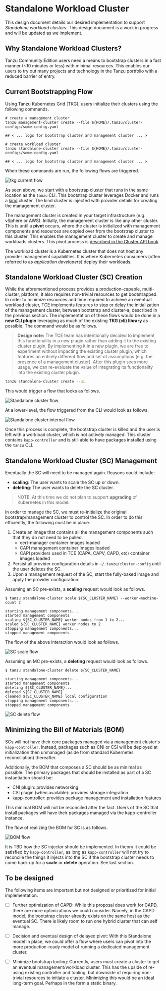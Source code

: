# Standalone Workload Cluster

This design document details our desired implementation to support *Standalone workload clusters*. This design document is
a work in progress and will be updated as we implement.

## Why Standalone Workload Clusters?

Tanzu Community Edition users need a means to bootstrap clusters in a fast manner (~10 minutes or less) with minimal
resources. This enables our users to try out many projects and technology in the Tanzu portfolio with a reduced barrier
of entry.

## Current Bootstrapping Flow

Using Tanzu Kubernetes Grid (TKG), users initialize their clusters using the following commands.

```shell
# create a management cluster
tanzu management-cluster create --file ${HOME}/.tanzu/cluster-configs/some-config.yaml

## < ... logs for bootstrap cluster and management cluster ... >

# create workload cluster
tanzu standalone-cluster create --file ${HOME}/.tanzu/cluster-configs/some-config.yaml

## < ... logs for bootstrap cluster and management cluster ... >
```

When these commands are run, the following flows are triggered.

![tkg current flow](../../img/ttwc-current-flow.png)

As seen above, we start with a bootstrap cluster that runs in the same location as the `tanzu` CLI. This bootstrap
cluster leverages Docker and runs a
[kind](https://kind.sigs.k8s.io/) cluster. The kind cluster is injected with provider details for creating the
management cluster.

The management cluster is created in your target infrastructure (e.g. vSphere or AWS). Initially, the management cluster
is like any other cluster. This is until a **pivot** occurs, where the cluster is initialized with management components
and resources are copied over from the bootstrap cluster to this cluster. This enables the management cluster to create
and manage workloads clusters. This pivot process
is [described in the Cluster API book](https://cluster-api.sigs.k8s.io/clusterctl/commands/move.html#bootstrap--pivot).

The workload cluster is a Kubernetes cluster that does not host any provider
management capabilities. It is where Kubernetes consumers (often referred to as _application developers_) deploy their
workloads.

## Standalone Workload Cluster (SC) Creation

While the aforementioned process provides a production-capable, multi-cluster, platform, it also requires non-trivial
resources to get bootstrapped. In order to minimize resources and time required to achieve an eventual workload cluster,
TCE implements features to stop or delay the initialization of the management cluster, between bootstrap and cluster-a,
described in the previous section. The implementation of these flows would be done in a **new CLI plugin** leveraging
as much of the existing **TKG (cli) library** as possible. The command would be as follows.

> **Design note:** The TCE team has intentionally
> decided to implement this functionality in a new plugin rather than adding it to the existing cluster plugin. By implementing it in a new plugin, we are free to experiment without
> impacting the existing cluster plugin, which features an entirely different flow and set of assumptions (e.g. the presence of a management cluster).
> After this plugin sees more usage, we can re-evaluate the value of integrating its functionality into the existing cluster plugin.

```sh
tanzu standalone-cluster create --ui
```

This would trigger a flow that looks as follows.

![Standalone cluster flow](../../img/ttwc-minimal-flow.png)

At a lower-level, the flow triggered from the CLI would look as follows.

![Standalone cluster internal flow](../../img/ttwc-minimal-internal-flow.png)

Once this process is complete, the bootstrap cluster is killed and the user is left with a workload cluster, which is
not actively managed. This cluster contains `kapp-controller` and is still able to have packages installed using
the `tanzu` CLI.

## Standalone Workload Cluster (SC) Management

Eventually the SC will need to be managed again. Reasons could include:

* **scaling**: The user wants to scale the SC up or down.
* **deleting**: The user wants to delete the SC cluster.

> NOTE: At this time we do not plan to support **upgrading** of Kubernetes in this model.

In order to manage the SC, we must re-initialize the original bootstrap/management cluster to control the SC. In order
to do this efficiently, the following must be in place.

1. Create an image that contains all the management components such that they do not need to be pulled.
    * cert-manager container images loaded
    * CAPI management container images loaded
    * CAPI providers used in TCE (CAPA, CAPV, CAPD, etc) container images loaded
1. Persist all provider configuration details in `~/.tanzu/cluster-config` until the user deletes the SC.
1. Upon a management request of the SC, start the fully-baked image and apply the provider configuration.

Assuming an SC pre-exists, a **scaling** request would look as follows.

```shell
$ tanzu standalone-cluster scale ${SC_CLUSTER_NAME} --worker-machine-count 2

starting management components...
started management components
scaling ${SC_CLUSTER_NAME} worker nodes from 1 to 2...
scaled ${SC_CLUSTER_NAME} worker nodes to 2
stopping management components...
stopped management components
```

The flow of the above interaction would look as follows.

![SC scale flow](../../img/ttwc-scale-flow.png)

Assuming an MC pre-exists, a **deleting** request would look as follows.

```shell
$ tanzu standalone-cluster delete ${SC_CLUSTER_NAME}

starting management components...
started management components
deleting ${SC_CLUSTER_NAME}...
deleted ${SC_CLUSTER_NAME}
cleaned ${SC_CLUSTER_NAME} local configuration
stopping management components...
stopped management components
```

![SC delete flow](../../img/ttwc-delete-flow.png)

## Minimizing the Bill of Materials (BOM)

SCs will not have their core packages managed via a management cluster's `kapp-controller`. Instead, packages such as
CNI or CSI will be deployed at initialization then unmanaged (aside from standard Kubernetes reconciliation) thereafter.

Additionally, the BOM that composes a SC should be as minimal as possible. The primary packages that should be installed
as part of a SC instantiation should be:

* CNI plugin: provides networking
* CSI plugin (when available): provides storage integration
* kapp-controller: provides package management and installation features

This minimal BOM will not be reconciled after the fact. Users of the SC that install packages will have their
packages managed via the kapp-controller instance.

The flow of realizing the BOM for SC is as follows.

![BOM flow](../../img/ttwc-bom-flow.png)

It is TBD how the SC injector should be implemented. In theory it could be satisfied by `kapp-controller`, as long
as `kapp-controller` will not try to reconcile the things it injects into the SC if the bootstrap cluster needs to
come back up for a **scale** or **delete** operation. See last section.

## To be designed

The following items are important but not designed or prioritized for initial implementation.

* [ ] Further optimization of CAPD: While this proposal does work for CAPD, there are more optimizations we could consider.
  Namely, in the CAPD model, the bootstrap cluster already exists on the same host as the eventual SC. There is likely room to run one hybrid cluster that can self manage.

* [ ] Decision and eventual design of delayed pivot: With this Standalone model in place, we could offer a flow where users can pivot into the more production-ready model of running a dedicated management cluster.

* [ ] Minimize bootstrap tooling: Currently, users must create a cluster to get an eventual management/workload cluster. This has the upside of re-using existing controller and tooling, but downside of requiring non-trivial resources to initiate a cluster. Minimizing this would be an ideal long-term goal. Perhaps in the form a static binary.
